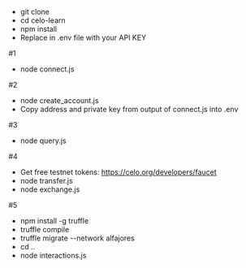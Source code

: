 * git clone 
* cd celo-learn
* npm install
* Replace <API KEY> in .env file with your API KEY

#1
* node connect.js

#2
* node create_account.js
* Copy address and private key from output of connect.js into .env

#3
* node query.js

#4
* Get free testnet tokens: https://celo.org/developers/faucet
* node transfer.js
* node exchange.js

#5
* npm install -g truffle
* truffle compile
* truffle migrate --network alfajores
* cd ..
* node interactions.js
